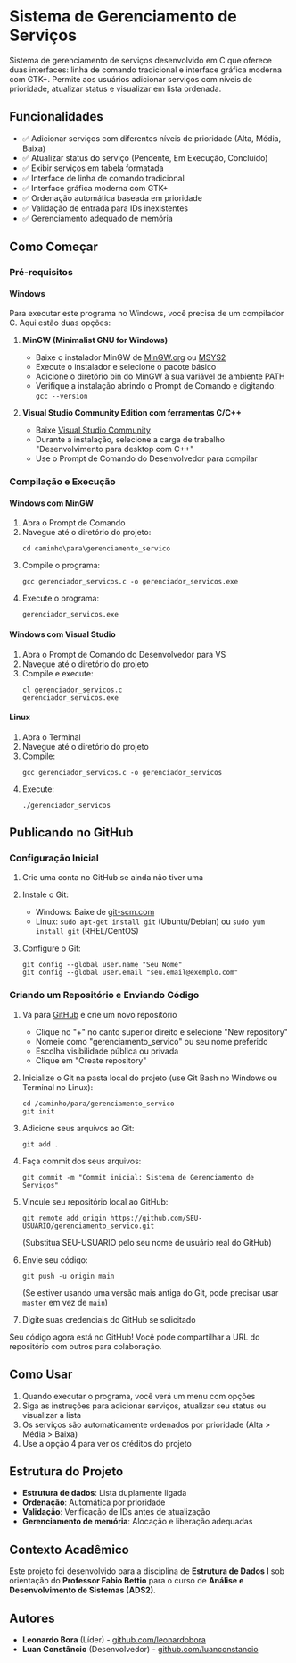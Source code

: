 # Sistema de Gerenciamento de Serviços

Sistema de gerenciamento de serviços desenvolvido em C que oferece duas interfaces: linha de comando tradicional e interface gráfica moderna com GTK+. Permite aos usuários adicionar serviços com níveis de prioridade, atualizar status e visualizar em lista ordenada.

## Funcionalidades

- ✅ Adicionar serviços com diferentes níveis de prioridade (Alta, Média, Baixa)
- ✅ Atualizar status do serviço (Pendente, Em Execução, Concluído)
- ✅ Exibir serviços em tabela formatada
- ✅ Interface de linha de comando tradicional
- ✅ Interface gráfica moderna com GTK+
- ✅ Ordenação automática baseada em prioridade
- ✅ Validação de entrada para IDs inexistentes
- ✅ Gerenciamento adequado de memória

## Como Começar

### Pré-requisitos

#### Windows

Para executar este programa no Windows, você precisa de um compilador C. Aqui estão duas opções:

1. **MinGW (Minimalist GNU for Windows)**
   - Baixe o instalador MinGW de [MinGW.org](https://mingw-w64.org/doku.php/download) ou [MSYS2](https://www.msys2.org/)
   - Execute o instalador e selecione o pacote básico
   - Adicione o diretório bin do MinGW à sua variável de ambiente PATH
   - Verifique a instalação abrindo o Prompt de Comando e digitando: `gcc --version`

2. **Visual Studio Community Edition com ferramentas C/C++**
   - Baixe [Visual Studio Community](https://visualstudio.microsoft.com/vs/community/)
   - Durante a instalação, selecione a carga de trabalho "Desenvolvimento para desktop com C++"
   - Use o Prompt de Comando do Desenvolvedor para compilar

### Compilação e Execução

#### Windows com MinGW

1. Abra o Prompt de Comando
2. Navegue até o diretório do projeto:
   ```
   cd caminho\para\gerenciamento_servico
   ```
3. Compile o programa:
   ```
   gcc gerenciador_servicos.c -o gerenciador_servicos.exe
   ```
4. Execute o programa:
   ```
   gerenciador_servicos.exe
   ```

#### Windows com Visual Studio

1. Abra o Prompt de Comando do Desenvolvedor para VS
2. Navegue até o diretório do projeto
3. Compile e execute:
   ```
   cl gerenciador_servicos.c
   gerenciador_servicos.exe
   ```

#### Linux

1. Abra o Terminal
2. Navegue até o diretório do projeto
3. Compile:
   ```
   gcc gerenciador_servicos.c -o gerenciador_servicos
   ```
4. Execute:
   ```
   ./gerenciador_servicos
   ```

## Publicando no GitHub

### Configuração Inicial

1. Crie uma conta no GitHub se ainda não tiver uma
2. Instale o Git:
   - Windows: Baixe de [git-scm.com](https://git-scm.com/download/win)
   - Linux: `sudo apt-get install git` (Ubuntu/Debian) ou `sudo yum install git` (RHEL/CentOS)

3. Configure o Git:
   ```
   git config --global user.name "Seu Nome"
   git config --global user.email "seu.email@exemplo.com"
   ```

### Criando um Repositório e Enviando Código

1. Vá para [GitHub](https://github.com/) e crie um novo repositório
   - Clique no "+" no canto superior direito e selecione "New repository"
   - Nomeie como "gerenciamento_servico" ou seu nome preferido
   - Escolha visibilidade pública ou privada
   - Clique em "Create repository"

2. Inicialize o Git na pasta local do projeto (use Git Bash no Windows ou Terminal no Linux):
   ```
   cd /caminho/para/gerenciamento_servico
   git init
   ```

3. Adicione seus arquivos ao Git:
   ```
   git add .
   ```

4. Faça commit dos seus arquivos:
   ```
   git commit -m "Commit inicial: Sistema de Gerenciamento de Serviços"
   ```

5. Vincule seu repositório local ao GitHub:
   ```
   git remote add origin https://github.com/SEU-USUARIO/gerenciamento_servico.git
   ```
   (Substitua SEU-USUARIO pelo seu nome de usuário real do GitHub)

6. Envie seu código:
   ```
   git push -u origin main
   ```
   (Se estiver usando uma versão mais antiga do Git, pode precisar usar `master` em vez de `main`)

7. Digite suas credenciais do GitHub se solicitado

Seu código agora está no GitHub! Você pode compartilhar a URL do repositório com outros para colaboração.

## Como Usar

1. Quando executar o programa, você verá um menu com opções
2. Siga as instruções para adicionar serviços, atualizar seu status ou visualizar a lista
3. Os serviços são automaticamente ordenados por prioridade (Alta > Média > Baixa)
4. Use a opção 4 para ver os créditos do projeto

## Estrutura do Projeto

- **Estrutura de dados**: Lista duplamente ligada
- **Ordenação**: Automática por prioridade
- **Validação**: Verificação de IDs antes de atualização
- **Gerenciamento de memória**: Alocação e liberação adequadas

## Contexto Acadêmico

Este projeto foi desenvolvido para a disciplina de **Estrutura de Dados I** sob orientação do **Professor Fabio Bettio** para o curso de **Análise e Desenvolvimento de Sistemas (ADS2)**.

## Autores

- **Leonardo Bora** (Líder) - [github.com/leonardobora](https://github.com/leonardobora)
- **Luan Constâncio** (Desenvolvedor) - [github.com/luanconstancio](https://github.com/luanconstancio)